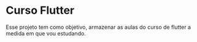 # Curso Flutter
Esse projeto tem como objetivo, armazenar as aulas do curso de flutter a medida em que vou estudando.
